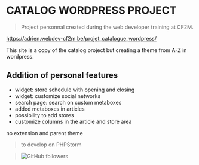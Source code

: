 # CATALOG WORDPRESS PROJECT

>Project personnal created during the web developer training at CF2M.

https://adrien.webdev-cf2m.be/projet_catalogue_wordpress/

This site is a copy of the catalog project but creating a theme from A-Z in wordpress.

## Addition of personal features

 * widget: store schedule with opening and closing
 * widget: customize social networks
 * search page: search on custom metaboxes
 * added metaboxes in articles
 * possibility to add stores
 * customize columns in the article and store area

no extension and parent theme

>to develop on PHPStorm

> ![GitHub followers](https://img.shields.io/github/followers/mcdibou?color=4&style=social) 
